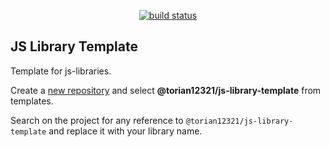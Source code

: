 <p align="center">
  <a href="https://github.com/torian12321/js-library-template/actions/workflows/ci.yml"><img src="https://github.com/torian12321/js-library-template/actions/workflows/CI.yml/badge.svg?branch=master" alt="build status"></a>
</p>

## JS Library Template

Template for js-libraries.

Create a [new repository](https://github.com/new) and select **@torian12321/js-library-template** from templates.

Search on the project for any reference to `@torian12321/js-library-template` and replace it with your library name.
